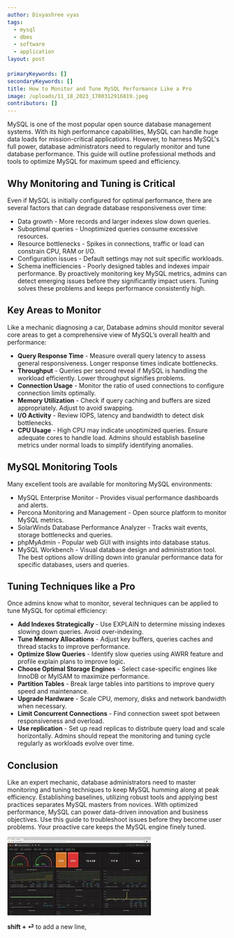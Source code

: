```yaml
---
author: Divyashree vyas
tags:
  - mysql
  - dbms
  - software
  - application
layout: post

primaryKeywords: []
secondaryKeywords: []
title: How to Monitor and Tune MySQL Performance Like a Pro
image: /uploads/11_18_2023_1700312916819.jpeg
contributors: []
---
```


MySQL is one of the most popular open source database management systems. With its high performance capabilities, MySQL can handle huge data loads for mission-critical applications. However, to harness MySQL's full power, database administrators need to regularly monitor and tune database performance. This guide will outline professional methods and tools to optimize MySQL for maximum speed and efficiency.

## Why Monitoring and Tuning is Critical

Even if MySQL is initially configured for optimal performance, there are several factors that can degrade database responsiveness over time:

- Data growth - More records and larger indexes slow down queries.
- Suboptimal queries - Unoptimized queries consume excessive resources.
- Resource bottlenecks - Spikes in connections, traffic or load can constrain CPU, RAM or I/O.
- Configuration issues - Default settings may not suit specific workloads.
- Schema inefficiencies - Poorly designed tables and indexes impair performance.
  By proactively monitoring key MySQL metrics, admins can detect emerging issues before they significantly impact users. Tuning solves these problems and keeps performance consistently high.

## Key Areas to Monitor

Like a mechanic diagnosing a car, Database admins should monitor several core areas to get a comprehensive view of MySQL’s overall health and performance:

- **Query Response Time** - Measure overall query latency to assess general responsiveness. Longer response times indicate bottlenecks.
- **Throughput** - Queries per second reveal if MySQL is handling the workload efficiently. Lower throughput signifies problems.
- **Connection Usage** - Monitor the ratio of used connections to configure connection limits optimally.
- **Memory Utilization** - Check if query caching and buffers are sized appropriately. Adjust to avoid swapping.
- **I/O Activity** - Review IOPS, latency and bandwidth to detect disk bottlenecks.
- **CPU Usage** - High CPU may indicate unoptimized queries. Ensure adequate cores to handle load.
  Admins should establish baseline metrics under normal loads to simplify identifying anomalies.

## MySQL Monitoring Tools

Many excellent tools are available for monitoring MySQL environments:

- MySQL Enterprise Monitor - Provides visual performance dashboards and alerts.
- Percona Monitoring and Management - Open source platform to monitor MySQL metrics.
- SolarWinds Database Performance Analyzer - Tracks wait events, storage bottlenecks and queries.
- phpMyAdmin - Popular web GUI with insights into database status.
- MySQL Workbench - Visual database design and administration tool.
  The best options allow drilling down into granular performance data for specific databases, users and queries.

## Tuning Techniques like a Pro

Once admins know what to monitor, several techniques can be applied to tune MySQL for optimal efficiency:

- **Add Indexes Strategically** - Use EXPLAIN to determine missing indexes slowing down queries. Avoid over-indexing.
- **Tune Memory Allocations** - Adjust key buffers, queries caches and thread stacks to improve performance.
- **Optimize Slow Queries** - Identify slow queries using AWRR feature and profile explain plans to improve logic.
- **Choose Optimal Storage Engines** - Select case-specific engines like InnoDB or MyISAM to maximize performance.
- **Partition Tables** - Break large tables into partitions to improve query speed and maintenance.
- **Upgrade Hardware** - Scale CPU, memory, disks and network bandwidth when necessary.
- **Limit Concurrent Connections** - Find connection sweet spot between responsiveness and overload.
- **Use replication** - Set up read replicas to distribute query load and scale horizontally.
  Admins should repeat the monitoring and tuning cycle regularly as workloads evolve over time.

## Conclusion

Like an expert mechanic, database administrators need to master monitoring and tuning techniques to keep MySQL humming along at peak efficiency. Establishing baselines, utilizing robust tools and applying best practices separates MySQL masters from novices. With optimized performance, MySQL can power data-driven innovation and business objectives. Use this guide to troubleshoot issues before they become user problems. Your proactive care keeps the MySQL engine finely tuned.

![](/uploads/11_18_2023_1700312929102.jpeg)

**shift + ⏎** to add a new line,
